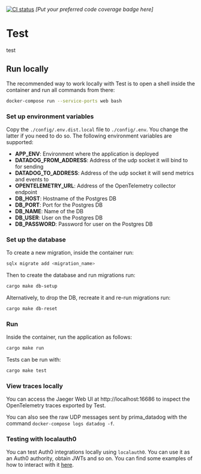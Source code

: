[![CI status](https://drone-1.prima.it/api/badges/primait/Test/status.svg?branch=master)](https://drone-1.prima.it/primait/Test) *[Put your preferred code coverage badge here]*

# Test

test

## Run locally

The recommended way to work locally with Test is to open a shell inside the container and run all commands from there:

```bash
docker-compose run --service-ports web bash
```

### Set up environment variables

Copy the `./config/.env.dist.local` file to `./config/.env`. You change the latter if you need to do so.
The following environment variables are supported:

- **APP_ENV**: Environment where the application is deployed
- **DATADOG_FROM_ADDRESS**: Address of the udp socket it will bind to for sending
- **DATADOG_TO_ADDRESS**: Address of the udp socket it will send metrics and events to
- **OPENTELEMETRY_URL**: Address of the OpenTelemetry collector endpoint
- **DB_HOST**: Hostname of the Postgres DB
- **DB_PORT**: Port for the Postgres DB
- **DB_NAME**: Name of the DB
- **DB_USER**: User on the Postgres DB
- **DB_PASSWORD**: Password for user on the Postgres DB

### Set up the database

To create a new migration, inside the container run:

```bash
sqlx migrate add <migration_name>
```

Then to create the database and run migrations run:

```bash
cargo make db-setup
```

Alternatively, to drop the DB, recreate it and re-run migrations run:

```bash
cargo make db-reset
```

### Run

Inside the container, run the application as follows:

```bash
cargo make run
```

Tests can be run with:

```bash
cargo make test
```

### View traces locally

You can access the Jaeger Web UI at http://localhost:16686 to inspect the OpenTelemetry traces exported by Test.

You can also see the raw UDP messages sent by prima_datadog with the command `docker-compose logs datadog -f`.

### Testing with localauth0

You can test Auth0 integrations locally using `localauth0`. You can use it as an Auth0 authority, obtain JWTs and so on. You can find some examples of how to interact with it [here](https://github.com/primait/localauth0/tree/master/examples).
